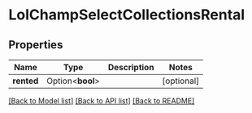 # LolChampSelectCollectionsRental

## Properties

Name | Type | Description | Notes
------------ | ------------- | ------------- | -------------
**rented** | Option<**bool**> |  | [optional]

[[Back to Model list]](../README.md#documentation-for-models) [[Back to API list]](../README.md#documentation-for-api-endpoints) [[Back to README]](../README.md)


